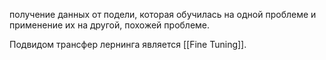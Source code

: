 получение данных от подели, которая обучилась на одной проблеме и применение их на другой, похожей проблеме.

Подвидом трансфер лернинга является [[Fine Tuning]].